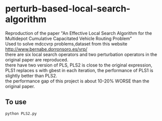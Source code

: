 # perturb-based-local-search-algorithm
Reproduction of the paper "An Effective Local Search Algorithm for the Multidepot Cumulative Capacitated Vehicle Routing Problem"  
Used to solve mdccvrp problems,dataset from this website http://www.bernabe.dorronsoro.es/vrp/  
there are six local search operators and two perturbation operators in the original paper are reproduced.  
there have two version of PLS, PLS2 is close to the original expression, PLS1 replaces s with gbest in each iteration, the performance of PLS1 is slightly better than  PLS2.  
the performance gap of this project is about 10-20% WORSE than the original paper.  
## To use
```
python PLS2.py
```



